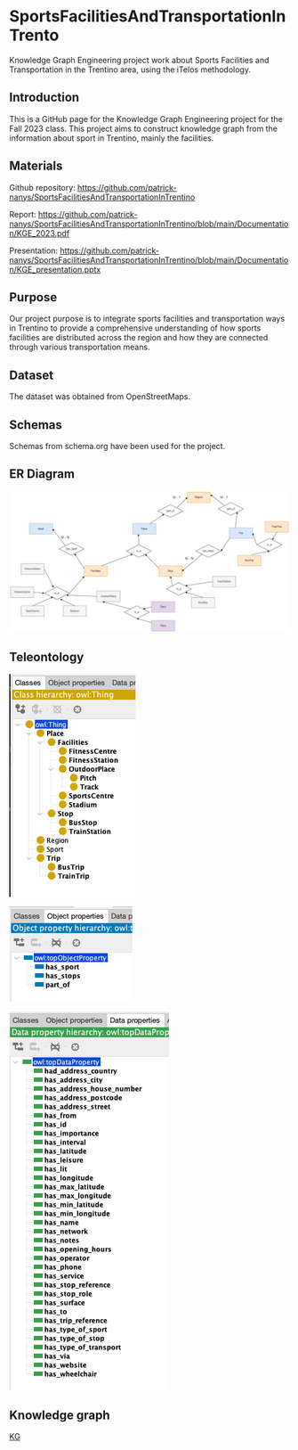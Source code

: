 # SportsFacilitiesAndTransportationInTrento
Knowledge Graph Engineering project work about Sports Facilities and Transportation in the Trentino area, using the iTelos methodology.

## Introduction

This is a GitHub page for the Knowledge Graph Engineering project for the Fall 2023 class. This project aims to construct knowledge graph from the information about sport in Trentino, mainly the facilities.

## Materials

Github repository: https://github.com/patrick-nanys/SportsFacilitiesAndTransportationInTrentino

Report: https://github.com/patrick-nanys/SportsFacilitiesAndTransportationInTrentino/blob/main/Documentation/KGE_2023.pdf

Presentation: https://github.com/patrick-nanys/SportsFacilitiesAndTransportationInTrentino/blob/main/Documentation/KGE_presentation.pptx


## Purpose

Our project purpose is to integrate sports facilities and transportation ways in Trentino to provide a comprehensive understanding of how sports facilities are distributed across the region and how they are connected through various transportation means. 


## Dataset

The dataset was obtained from OpenStreetMaps.

## Schemas

Schemas from schema.org have been used for the project.

## ER Diagram

![ER Diagram](webpage/er.jpeg)

## Teleontology

![Entities](webpage/entities.png)

![Object Properties](webpage/object_properties.png)

![Data Properties](webpage/data_properties.png)

## Knowledge graph

[KG](https://github.com/patrick-nanys/SportsFacilitiesAndTransportationInTrentino/tree/main/Phase%205%20-%20Data%20Definition)


